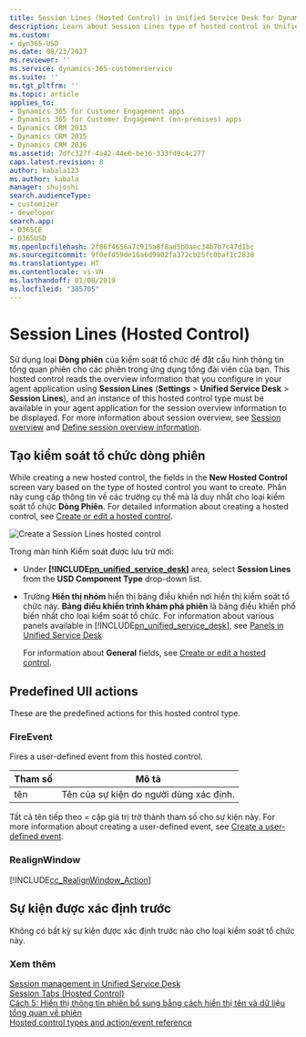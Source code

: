 ```yaml
---
title: Session Lines (Hosted Control) in Unified Service Desk for Dynamics 365 for Customer Engagement apps| MicrosoftDocs
description: Learn about Session Lines type of hosted control in Unified Service Desk.
ms.custom:
- dyn365-USD
ms.date: 08/23/2017
ms.reviewer: ''
ms.service: dynamics-365-customerservice
ms.suite: ''
ms.tgt_pltfrm: ''
ms.topic: article
applies_to:
- Dynamics 365 for Customer Engagement apps
- Dynamics 365 for Customer Engagement (on-premises) apps
- Dynamics CRM 2013
- Dynamics CRM 2015
- Dynamics CRM 2016
ms.assetid: 7dfc327f-4a42-44e6-be16-333fd9c4c277
caps.latest.revision: 8
author: kabala123
ms.author: kabala
manager: shujoshi
search.audienceType:
- customizer
- developer
search.app:
- D365CE
- D365USD
ms.openlocfilehash: 2f86f4656a7c915a8f8ad5b0aec34b7b7c47d1bc
ms.sourcegitcommit: 9f0efd59de16a6d9902fa372cb25fc0baf1c2838
ms.translationtype: HT
ms.contentlocale: vi-VN
ms.lasthandoff: 01/08/2019
ms.locfileid: "385705"
---
```

# <a name="session-lines-hosted-control"></a>Session Lines (Hosted Control)
Sử dụng loại **Dòng phiên** của kiểm soát tổ chức để đặt cấu hình thông tin tổng quan phiên cho các phiên trong ứng dụng tổng đài viên của bạn. This hosted control reads the overview information that you configure in your agent application using **Session Lines** (**Settings** > **Unified Service Desk** > **Session Lines**), and an instance of this hosted control type must be available in your agent application for the session overview information to be displayed. For more information about session overview, see [Session overview](../unified-service-desk/session-management-unified-service-desk.md#SessionOverview) and [Define session overview information](../unified-service-desk/configure-session-information.md#SessionOverview).  
  
<a name="Create"></a>   
## <a name="create-a-session-lines-hosted-control"></a>Tạo kiểm soát tổ chức dòng phiên  
 While creating a new hosted control, the fields in the **New Hosted Control** screen vary based on the type of hosted control you want to create. Phần này cung cấp thông tin về các trường cụ thể mà là duy nhất cho loại kiểm soát tổ chức **Dòng Phiên**. For detailed information about creating a hosted control, see [Create or edit a hosted control](../unified-service-desk/create-edit-hosted-control.md).  
  
 ![Create a Session Lines hosted control](../unified-service-desk/media/crm-itpro-usd-sessionlines.png "Create a Session Lines hosted control")  
  
 Trong màn hình Kiểm soát được lưu trữ mới:  
  
- Under **[!INCLUDE[pn_unified_service_desk](../includes/pn-unified-service-desk.md)]** area, select **Session Lines** from the **USD Component Type** drop-down list.  
  
- Trường **Hiển thị nhóm** hiển thị bảng điều khiển nơi hiển thị kiểm soát tổ chức này. **Bảng điều khiển trình khám phá phiên** là bảng điều khiển phổ biến nhất cho loại kiểm soát tổ chức. For information about various panels available in [!INCLUDE[pn_unified_service_desk](../includes/pn-unified-service-desk.md)], see [Panels in Unified Service Desk](../unified-service-desk/panels-panel-types-panel-layouts.md#Panels)  
  
  For information about **General** fields, see [Create or edit a hosted control](../unified-service-desk/create-edit-hosted-control.md).  
  
<a name="Actions"></a>   
## <a name="predefined-uii-actions"></a>Predefined UII actions  
 These are the predefined actions for this hosted control type.  
  
### <a name="fireevent"></a>FireEvent  
 Fires a user-defined event from this hosted control.  
  
|Tham số|Mô tả|  
|---------------|-----------------|  
|tên|Tên của sự kiện do người dùng xác định.|  
  
 Tất cả tên tiếp theo = cặp giá trị trở thành tham số cho sự kiện này. For more information about creating a user-defined event, see [Create a user-defined event](../unified-service-desk/create-user-defined-event.md).  
  
### <a name="realignwindow"></a>RealignWindow  
[!INCLUDE[cc_RealignWindow_Action](../includes/cc-realignwindow-action.md)]
  
<a name="Events"></a>   
## <a name="predefined-events"></a>Sự kiện được xác định trước  
 Không có bất kỳ sự kiện được xác định trước nào cho loại kiểm soát tổ chức này.  
  
### <a name="see-also"></a>Xem thêm  
 [Session management in Unified Service Desk](../unified-service-desk/session-management-unified-service-desk.md)   
 [Session Tabs (Hosted Control)](../unified-service-desk/session-tabs-hosted-control.md)   
 [Cách 5: Hiển thị thông tin phiên bổ sung bằng cách hiển thị tên và dữ liệu tổng quan về phiên](../unified-service-desk/walkthrough-5-display-enhanced-session-information-displaying-session-name-overview-data.md)   
 [Hosted control types and action/event reference](../unified-service-desk/hosted-control-types-action-event-reference.md)
